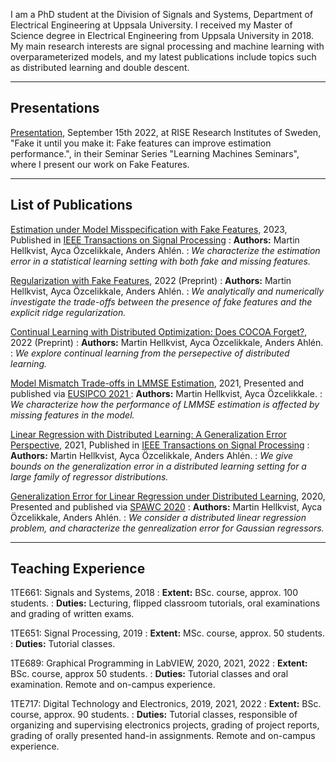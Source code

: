I am a PhD student at the Division of Signals and Systems,
Department of Electrical Engineering at Uppsala University. 
I received my Master of Science degree in Electrical Engineering from Uppsala University in 2018.
My main research interests are signal processing and machine learning with overparameterized models,
and my latest publications include topics such as distributed learning and double descent.

---
## Presentations

<a href="https://www.youtube.com/watch?v=z1TFZFGipG4&ab_channel=RISEResearchInstitutesofSweden" target="_blank">	Presentation</a>, September 15th 2022, at RISE Research Institutes of Sweden, "Fake it until you make it: Fake features can improve estimation performance.", in their Seminar Series "Learning Machines Seminars", where I present our work on Fake Features.

---
## List of Publications

<a href="https://arxiv.org/abs/2203.03398" target="_blank">Estimation under Model Misspecification with Fake Features</a>, 2023, Published in <a href="https://ieeexplore.ieee.org/document/10018513" target="_blank">IEEE Transactions on Signal Processing</a>
: **Authors:** Martin Hellkvist, Ayca Özcelikkale, Anders Ahlén.
: *We characterize the estimation error in a statistical learning setting with both fake and missing features.*

<a href="https://arxiv.org/abs/2212.00433" target="_blank">	Regularization with Fake Features</a>, 2022 (Preprint)
: **Authors:** Martin Hellkvist, Ayca Özcelikkale, Anders Ahlén.
: *We analytically and numerically investigate the trade-offs between the presence of fake features and the explicit ridge regularization.*

<a href="https://arxiv.org/abs/2211.16994" target="_blank">	Continual Learning with Distributed Optimization: Does COCOA Forget?</a>, 2022 (Preprint)
: **Authors:** Martin Hellkvist, Ayca Özcelikkale, Anders Ahlén.
: *We explore continual learning from the persepective of distributed learning.*

<a href="https://arxiv.org/abs/2105.11964" target="_blank">Model Mismatch Trade-offs in LMMSE Estimation</a>, 2021, Presented and published via <a href="https://ieeexplore.ieee.org/document/9615976" target="_blank"> EUSIPCO 2021 </a>
: **Authors:** Martin Hellkvist, Ayca Özcelikkale.
: *We characterize how the performance of LMMSE estimation is affected by missing features in the model.*

<a href="https://arxiv.org/abs/2101.09001" target="_blank">Linear Regression with Distributed Learning: A Generalization Error Perspective</a>, 2021, Published in <a href="https://ieeexplore.ieee.org/document/9520293" target="_blank">IEEE Transactions on Signal Processing</a>
: **Authors:** Martin Hellkvist, Ayca Özcelikkale, Anders Ahlén.
: *We give bounds on the generalization error in a distributed learning setting for a large family of regressor distributions.*

<a href="https://arxiv.org/abs/2004.14637" target="_blank">Generalization Error for Linear Regression under Distributed Learning</a>, 2020, Presented and published via <a href="https://ieeexplore.ieee.org/document/9154284" target="_blank">SPAWC 2020</a> 
: **Authors:** Martin Hellkvist, Ayca Özcelikkale, Anders Ahlén.
: *We consider a distributed linear regression problem, and characterize the genrealization error for Gaussian regressors.*

 
<!-- Publication item template
    [Title](https://arxiv.org/abs/), yyyy, ([Journal/Conf/Preprint]())
    : **Authors:** 
    : one-line-abstract. 
-->
<!-- 
    <a href="" target="_blank"></a> 
-->

---
## Teaching Experience

1TE661: Signals and Systems, 2018
: **Extent:** BSc. course, approx. 100 students.
: **Duties:** Lecturing, flipped classroom tutorials, oral examinations and grading of written exams.

1TE651: Signal Processing, 2019
: **Extent:** MSc. course, approx. 50 students.
: **Duties:** Tutorial classes.

1TE689: Graphical Programming in LabVIEW, 2020, 2021, 2022
: **Extent:** BSc. course, approx 50 students.
: **Duties:** Tutorial classes and oral examination. Remote and on-campus experience.

1TE717: Digital Technology and Electronics, 2019, 2021, 2022
: **Extent:** BSc. course, approx. 90 students.
: **Duties:** Tutorial classes, responsible of organizing and supervising electronics projects, grading of project reports, grading of orally presented hand-in assignments. Remote and on-campus experience.

